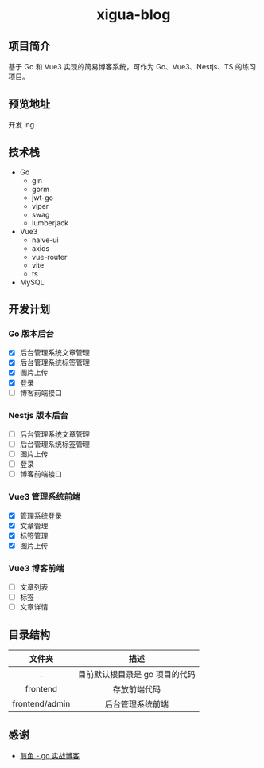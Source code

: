 <h1 align='center' >xigua-blog</h1>

## 项目简介

基于 Go 和 Vue3 实现的简易博客系统，可作为 Go、Vue3、Nestjs、TS 的练习项目。

## 预览地址

开发 ing

## 技术栈

- Go
  - gin
  - gorm
  - jwt-go
  - viper
  - swag
  - lumberjack
- Vue3
  - naive-ui
  - axios
  - vue-router
  - vite
  - ts
- MySQL

## 开发计划

### Go 版本后台

- [x] 后台管理系统文章管理
- [x] 后台管理系统标签管理
- [x] 图片上传
- [x] 登录
- [ ] 博客前端接口

### Nestjs 版本后台

- [ ] 后台管理系统文章管理
- [ ] 后台管理系统标签管理
- [ ] 图片上传
- [ ] 登录
- [ ] 博客前端接口

### Vue3 管理系统前端

- [x] 管理系统登录
- [x] 文章管理
- [x] 标签管理
- [x] 图片上传

### Vue3 博客前端

- [ ] 文章列表
- [ ] 标签
- [ ] 文章详情

## 目录结构

|  文件夹 | 描述  |
|  :----:  | :----: |
| .  | 目前默认根目录是 go 项目的代码 |
| frontend  | 存放前端代码 |
| frontend/admin | 后台管理系统前端 |

## 感谢

- [煎鱼 - go 实战博客](https://golang2.eddycjy.com/)
